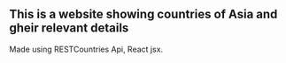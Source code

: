 ## This is a website showing countries of Asia and gheir relevant details
Made using RESTCountries Api, React jsx.

